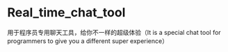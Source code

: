 # Real_time_chat_tool
用于程序员专用聊天工具，给你不一样的超级体验（It is a special chat tool for programmers to give you a different super experience）
